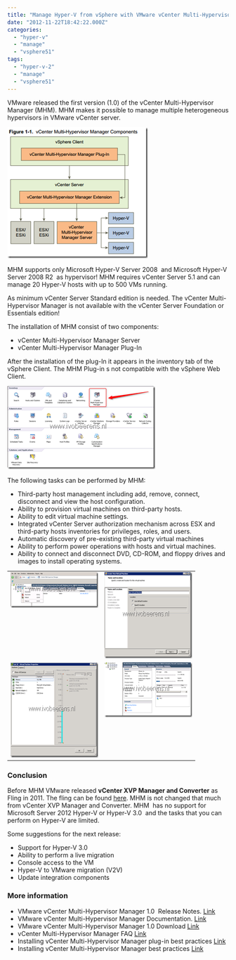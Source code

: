 ```yaml
---
title: "Manage Hyper-V from vSphere with VMware vCenter Multi-Hypervisor Manager"
date: "2012-11-22T18:42:22.000Z"
categories: 
  - "hyper-v"
  - "manage"
  - "vsphere51"
tags: 
  - "hyper-v-2"
  - "manage"
  - "vsphere51"
---
```


VMware released the first version (1.0) of the vCenter Multi-Hypervisor Manager (MHM). MHM makes it possible to manage multiple heterogeneous hypervisors in VMware vCenter server.

[![image](images/image_thumb1.png "image")](https://www.ivobeerens.nl/wp-content/uploads/2012/11/image1.png)

MHM supports only Microsoft Hyper-V Server 2008  and Microsoft Hyper-V Server 2008 R2  as hypervisor! MHM requires vCenter Server 5.1 and can manage 20 Hyper-V hosts with up to 500 VMs running.

As minimum vCenter Server Standard edition is needed. The vCenter Multi-Hypervisor Manager is not available with the vCenter Server Foundation or Essentials edition!

The installation of MHM consist of two components:

- vCenter Multi-Hypervisor Manager Server
- vCenter Multi-Hypervisor Manager Plug-In

After the installation of the plug-In it appears in the inventory tab of the vSphere Client. The MHM Plug-in s not compatible with the vSphere Web Client.

[![image](images/image_thumb2.png "image")](https://www.ivobeerens.nl/wp-content/uploads/2012/11/image2.png)

The following tasks can be performed by MHM:

- Third-party host management including add, remove, connect, disconnect and view the host configuration.
- Ability to provision virtual machines on third-party hosts.
- Ability to edit virtual machine settings.
- Integrated vCenter Server authorization mechanism across ESX and third-party hosts inventories for privileges, roles, and users.
- Automatic discovery of pre-existing third-party virtual machines
- Ability to perform power operations with hosts and virtual machines.
- Ability to connect and disconnect DVD, CD-ROM, and floppy drives and images to install operating systems.

<table border="0" cellspacing="0" cellpadding="2" width="400"><tbody><tr><td valign="top" width="200"><a href="https://www.ivobeerens.nl/wp-content/uploads/2012/11/image3.png"><img style="background-image: none; border-right-width: 0px; padding-left: 0px; padding-right: 0px; display: inline; border-top-width: 0px; border-bottom-width: 0px; border-left-width: 0px; padding-top: 0px" title="image" border="0" alt="image" src="images/image_thumb3.png" width="244" height="82"></a></td><td valign="top" width="200"><a href="https://www.ivobeerens.nl/wp-content/uploads/2012/11/image4.png"><img style="background-image: none; border-right-width: 0px; padding-left: 0px; padding-right: 0px; display: inline; border-top-width: 0px; border-bottom-width: 0px; border-left-width: 0px; padding-top: 0px" title="image" border="0" alt="image" src="images/image_thumb4.png" width="244" height="197"></a></td></tr><tr><td valign="top" width="200"><a href="https://www.ivobeerens.nl/wp-content/uploads/2012/11/image5.png"><img style="background-image: none; border-right-width: 0px; padding-left: 0px; padding-right: 0px; display: inline; border-top-width: 0px; border-bottom-width: 0px; border-left-width: 0px; padding-top: 0px" title="image" border="0" alt="image" src="images/image_thumb5.png" width="244" height="217"></a></td><td valign="top" width="200"><a href="https://www.ivobeerens.nl/wp-content/uploads/2012/11/image6.png"><img style="background-image: none; border-right-width: 0px; padding-left: 0px; padding-right: 0px; display: inline; border-top-width: 0px; border-bottom-width: 0px; border-left-width: 0px; padding-top: 0px" title="image" border="0" alt="image" src="images/image_thumb6.png" width="244" height="125"></a></td></tr></tbody></table>

### Conclusion

Before MHM VMware released **vCenter XVP Manager and Converter** as Fling in 2011. The fling can be found [here](http://labs.vmware.com/flings/xvp). MHM is not changed that much from vCenter XVP Manager and Converter. MHM  has no support for Microsoft Server 2012 Hyper-V or Hyper-V 3.0  and the tasks that you can perform on Hyper-V are limited.

Some suggestions for the next release:

- Support for Hyper-V 3.0
- Ability to perform a live migration
- Console access to the VM
- Hyper-V to VMware migration (V2V)
- Update integration components

### More information

- VMware vCenter Multi-Hypervisor Manager 1.0  Release Notes. [Link](http://www.vmware.com/support/mhm/doc/vcenter-multi-hypervisor-manager-10-release-notes.html)
- VMware vCenter Multi-Hypervisor Manager Documentation. [Link](http://www.vmware.com/support/pubs/vcenter-multihypervisor-manager-pubs.html)
- VMware vCenter Multi-Hypervisor Manager 1.0 Download [Link](http://www.vmware.com/go/download-vsphere)
- vCenter Multi-Hypervisor Manager FAQ [Link](http://kb.vmware.com/selfservice/microsites/search.do?language=en_US&cmd=displayKC&externalId=2037570)
- Installing vCenter Multi-Hypervisor Manager plug-in best practices [Link](http://kb.vmware.com/selfservice/microsites/search.do?language=en_US&cmd=displayKC&externalId=2039704)
- Installing vCenter Multi-Hypervisor Manager best practices [Link](http://kb.vmware.com/selfservice/documentLinkInt.do?micrositeID=&popup=true&languageId=&externalID=2036700)
